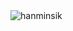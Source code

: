 <img align="center" src="https://github-readme-streak-stats.herokuapp.com/?user=hanminsik&count_private=true&theme=radical" alt="hanminsik" />
